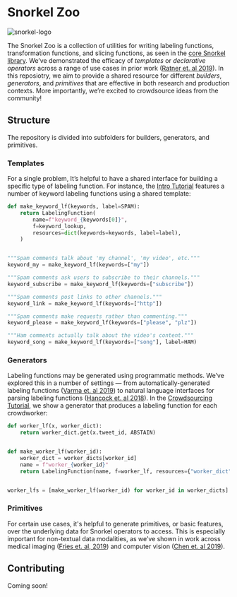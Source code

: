 # Snorkel Zoo
![snorkel-logo](https://www.snorkel.org/doks-theme/assets/images/layout/Snorkel.png)

The Snorkel Zoo is a collection of utilities for writing labeling functions, transformation functions, and slicing functions, as seen in the [core Snorkel library](https://github.com/snorkel-team/snorkel). We’ve demonstrated the efficacy of _templates_ or _declarative operators_ across a range of use cases in prior work ([Ratner et. al 2019](https://arxiv.org/abs/1711.10160)). In this reposiotry, we aim to provide a shared resource for different _builders_, _generators_, and _primitives_ that are effective in both research and production contexts. More importantly, we’re excited to crowdsource ideas from the community!

## Structure
The repository is divided into subfolders for builders, generators, and primitives.

### Templates
For a single problem, It’s helpful to have a shared interface for building a specific type of labeling function. For instance, the [Intro Tutorial](https://www.snorkel.org/use-cases/01-spam-tutorial) features a number of keyword labeling functions using a shared template:

```python
def make_keyword_lf(keywords, label=SPAM):
    return LabelingFunction(
        name=f"keyword_{keywords[0]}",
        f=keyword_lookup,
        resources=dict(keywords=keywords, label=label),
    )


"""Spam comments talk about 'my channel', 'my video', etc."""
keyword_my = make_keyword_lf(keywords=["my"])

"""Spam comments ask users to subscribe to their channels."""
keyword_subscribe = make_keyword_lf(keywords=["subscribe"])

"""Spam comments post links to other channels."""
keyword_link = make_keyword_lf(keywords=["http"])

"""Spam comments make requests rather than commenting."""
keyword_please = make_keyword_lf(keywords=["please", "plz"])

"""Ham comments actually talk about the video's content."""
keyword_song = make_keyword_lf(keywords=["song"], label=HAM)
```

### Generators
Labeling functions may be generated using programmatic methods. We’ve explored this in a number of settings — from automatically-generated labeling functions ([Varma et. al 2019](http://www.vldb.org/pvldb/vol12/p223-varma.pdf)) to natural language interfaces for parsing labeling functions ([Hancock et. al 2018](https://arxiv.org/pdf/1805.03818.pdf)). In the [Crowdsourcing Tutorial](https://www.snorkel.org/use-cases/crowdsourcing-tutorial), we show a generator that produces a labeling function for each crowdworker:
```python
def worker_lf(x, worker_dict):
    return worker_dict.get(x.tweet_id, ABSTAIN)


def make_worker_lf(worker_id):
    worker_dict = worker_dicts[worker_id]
    name = f"worker_{worker_id}"
    return LabelingFunction(name, f=worker_lf, resources={"worker_dict": worker_dict})


worker_lfs = [make_worker_lf(worker_id) for worker_id in worker_dicts]
```

### Primitives
For certain use cases, it's helpful to generate primitives, or basic features, over the underlying data for Snorkel operators to access. This is especially important for non-textual data modalities, as we’ve shown in work across medical imaging ([Fries et. al, 2019](https://www.nature.com/articles/s41467-019-11012-3))  and computer vision ([Chen et. al 2019](https://arxiv.org/abs/1904.11622)).

## Contributing
Coming soon!
